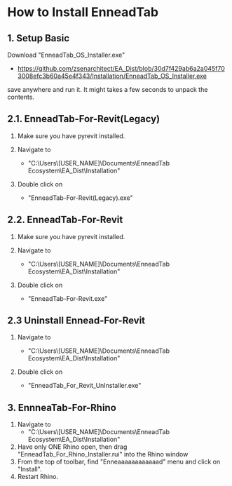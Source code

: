 # How to Install EnneadTab


## 1. Setup Basic
Download "EnneadTab_OS_Installer.exe"

- https://github.com/zsenarchitect/EA_Dist/blob/30d7f429ab6a2a045f703008efc3b60a45e4f343/Installation/EnneadTab_OS_Installer.exe

save anywhere and run it. It might takes a few seconds to unpack the contents.


## 2.1. EnneadTab-For-Revit(Legacy)
1. Make sure you have pyrevit installed.

2. Navigate to 
    - "C:\Users\\[USER_NAME]\Documents\EnneadTab Ecosystem\EA_Dist\Installation"

3. Double click on 
    - "EnneadTab-For-Revit(Legacy).exe"

## 2.2. EnneadTab-For-Revit
1. Make sure you have pyrevit installed.

2. Navigate to 
    - "C:\Users\\[USER_NAME]\Documents\EnneadTab Ecosystem\EA_Dist\Installation"

3. Double click on 
    - "EnneadTab-For-Revit.exe"

## 2.3 Uninstall Ennead-For-Revit


1. Navigate to 
    - "C:\Users\\[USER_NAME]\Documents\EnneadTab Ecosystem\EA_Dist\Installation"

2. Double click on 
    - "EnneadTab_For_Revit_UnInstaller.exe"

## 3. EnnneaTab-For-Rhino
1. Navigate to 
    - "C:\Users\\[USER_NAME]\Documents\EnneadTab Ecosystem\EA_Dist\Installation"
2. Have only ONE Rhino open, then drag "EnneadTab_For_Rhino_Installer.rui" into the Rhino window
3. From the top of toolbar, find "Enneaaaaaaaaaaaad" menu and click on "Install".
4. Restart Rhino.